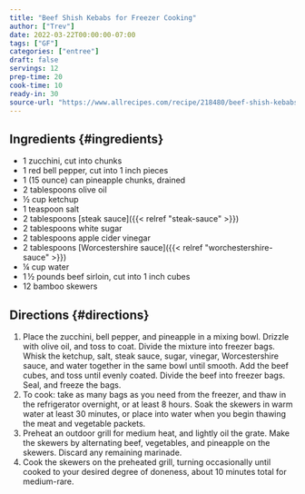 ```yaml
---
title: "Beef Shish Kebabs for Freezer Cooking"
author: ["Trev"]
date: 2022-03-22T00:00:00-07:00
tags: ["GF"]
categories: ["entree"]
draft: false
servings: 12
prep-time: 20
cook-time: 10
ready-in: 30
source-url: "https://www.allrecipes.com/recipe/218480/beef-shish-kebabs-for-freezer-cooking/"
---
```


## Ingredients {#ingredients}

-   1 zucchini, cut into chunks
-   1 red bell pepper, cut into 1 inch pieces
-   1 (15 ounce) can pineapple chunks, drained
-   2 tablespoons olive oil
-   ½ cup ketchup
-   1 teaspoon salt
-   2 tablespoons [steak sauce]({{< relref "steak-sauce" >}})
-   2 tablespoons white sugar
-   2 tablespoons apple cider vinegar
-   2 tablespoons [Worcestershire sauce]({{< relref "worchestershire-sauce" >}})
-   ¼ cup water
-   1 ½ pounds beef sirloin, cut into 1 inch cubes
-   12 bamboo skewers


## Directions {#directions}

1.  Place the zucchini, bell pepper, and pineapple in a mixing bowl. Drizzle with olive oil, and toss to coat. Divide the mixture into freezer bags. Whisk the ketchup, salt, steak sauce, sugar, vinegar, Worcestershire sauce, and water together in the same bowl until smooth. Add the beef cubes, and toss until evenly coated. Divide the beef into freezer bags. Seal, and freeze the bags.
2.  To cook: take as many bags as you need from the freezer, and thaw in the refrigerator overnight, or at least 8 hours. Soak the skewers in warm water at least 30 minutes, or place into water when you begin thawing the meat and vegetable packets.
3.  Preheat an outdoor grill for medium heat, and lightly oil the grate. Make the skewers by alternating beef, vegetables, and pineapple on the skewers. Discard any remaining marinade.
4.  Cook the skewers on the preheated grill, turning occasionally until cooked to your desired degree of doneness, about 10 minutes total for medium-rare.